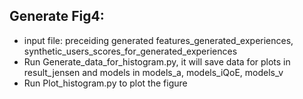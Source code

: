## Generate Fig4:
* input file: preceiding generated features_generated_experiences, synthetic_users_scores_for_generated_experiences
* Run Generate_data_for_histogram.py, it will save data for plots in result_jensen and models in models_a, models_iQoE, models_v
* Run Plot_histogram.py to plot the figure